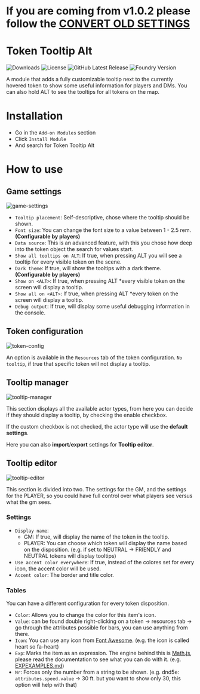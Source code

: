 # If you are coming from v1.0.2 please follow the [CONVERT OLD SETTINGS](./macros/README.md)

# Token Tooltip Alt
![Downloads](https://img.shields.io/github/downloads/bmarian/token-tooltip-alt/total?style=for-the-badge)
![License](https://img.shields.io/github/license/bmarian/token-tooltip-alt?style=for-the-badge)
![GitHub Latest Release](https://img.shields.io/github/release/bmarian/token-tooltip-alt?style=for-the-badge)
![Foundry Version](https://img.shields.io/badge/FoundryVTT-0.7.6-blueviolet?style=for-the-badge)

A module that adds a fully customizable tooltip next to the currently hovered token to show some useful information for players and DMs.
You can also hold ALT to see the tooltips for all tokens on the map.

# Installation
- Go in the `Add-on Modules` section
- Click `Install Module`
- And search for Token Tooltip Alt

# How to use

## Game settings

![game-settings](https://i.imgur.com/c8QRbIR.png)

- `Tooltip placement`: Self-descriptive, chose where the tooltip should be shown.
- `Font size`: You can change the font size to a value between 1 - 2.5 rem. **(Configurable by players)**
- `Data source`: This is an advanced feature, with this you chose how deep into the token object the search for values start.
- `Show all tooltips on ALT`: If true, when pressing ALT you will see a tooltip for every visible token on the scene.
- `Dark theme`: If true, will show the tooltips with a dark theme. **(Configurable by players)**
- `Show on <ALT>`: If true, when pressing ALT \*every visible token on the screen will display a tooltip.
- `Show all on <ALT>`: If true, when pressing ALT \*every token on the screen will display a tooltip.
- `Debug output`: If true, will display some useful debugging information in the console.

## Token configuration

![token-config](https://i.imgur.com/yyoHdEb.png)

An option is available in the `Resources` tab of the token configuration. `No tooltip`, if true that specific token will not display a tooltip.

## Tooltip manager

![tooltip-manager](https://i.imgur.com/VVcf4PF.png)

This section displays all the available actor types, from here you can decide if they should display a tooltip, by checking the enable checkbox. 

If the custom checkbox is not checked, the actor type will use the **default settings**.

Here you can also **import**/**export** settings for **Tooltip editor**.

## Tooltip editor

![tooltip-editor](https://i.imgur.com/6q1KyBR.png)

This section is divided into two. The settings for the GM, and the settings for the PLAYER, so you could have full control over what players see versus what the gm sees.

### Settings
- `Display name`:
	- GM: If true, will display the name of the token in the tooltip.
	- PLAYER: You can choose which token will display the name based on the disposition. (e.g. if set to NEUTRAL -> FRIENDLY and NEUTRAL tokens will display tooltips)
- `Use accent color everywhere`: If true, instead of the colores set for every icon, the accent color will be used.
- `Accent color`:  The border and title color.

### Tables
You can have a different configuration for every token disposition.

- `Color`: Allows you to change the color for this item's icon.
- `Value`: can be found double right-clicking on a token -> resources tab -> go through the attributes possible for bars, you can use anything from there.
- `Icon`: You can use any icon from [Font Awesome](https://fontawesome.com/icons?d=gallery). (e.g. the icon is called heart so fa-heart)
- `Exp`: Marks the item as an expression. The engine behind this is [Math.js](https://mathjs.org/docs/expressions/index.html), please read the documentation to see what you can do with it. (e.g. [EXPEXAMPLES.md](./EXPEXAMPLES.md))
- `Nr`: Forces only the number from a string to be shown. (e.g. dnd5e: `attributes.speed.value` -> 30 ft. but you want to show only 30, this option will help with that)
